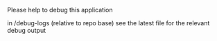 Please help to debug this application

in /debug-logs (relative to repo base) see the latest file for the relevant debug output